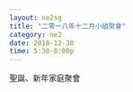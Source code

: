 ```yaml
---
layout: ne2sg
title: "二零一八年十二月小組聚會"
category: ne2
date: 2018-12-30
time: 5:30-8:00p
---
```

<span>聖誕、新年家庭聚會</span>
